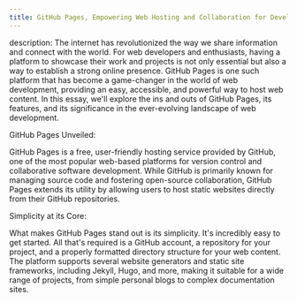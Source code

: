 ```yaml
---
title: GitHub Pages, Empowering Web Hosting and Collaboration for Developers
---
```

description:
The internet has revolutionized the way we share information and connect with the world. For web developers and enthusiasts, having a platform to showcase their work and projects is not only essential but also a way to establish a strong online presence. GitHub Pages is one such platform that has become a game-changer in the world of web development, providing an easy, accessible, and powerful way to host web content. In this essay, we'll explore the ins and outs of GitHub Pages, its features, and its significance in the ever-evolving landscape of web development.

GitHub Pages Unveiled:

GitHub Pages is a free, user-friendly hosting service provided by GitHub, one of the most popular web-based platforms for version control and collaborative software development. While GitHub is primarily known for managing source code and fostering open-source collaboration, GitHub Pages extends its utility by allowing users to host static websites directly from their GitHub repositories.

Simplicity at its Core:

What makes GitHub Pages stand out is its simplicity. It's incredibly easy to get started. All that's required is a GitHub account, a repository for your project, and a properly formatted directory structure for your web content. The platform supports several website generators and static site frameworks, including Jekyll, Hugo, and more, making it suitable for a wide range of projects, from simple personal blogs to complex documentation sites.

